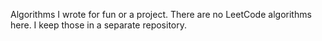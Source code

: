 Algorithms I wrote for fun or a project. There are no LeetCode algorithms here. I keep those in a separate repository.
